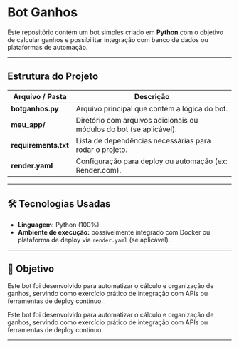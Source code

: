 #  Bot Ganhos

Este repositório contém um bot simples criado em **Python** com o objetivo de calcular ganhos e possibilitar integração com banco de dados ou plataformas de automação.

---

##  Estrutura do Projeto

| Arquivo / Pasta         | Descrição                                      |
|-------------------------|------------------------------------------------|
| **botganhos.py**        | Arquivo principal que contém a lógica do bot.  |
| **meu_app/**            | Diretório com arquivos adicionais ou módulos do bot (se aplicável). |
| **requirements.txt**    | Lista de dependências necessárias para rodar o projeto. |
| **render.yaml**         | Configuração para deploy ou automação (ex: Render.com). |

---

## 🛠 Tecnologias Usadas
- **Linguagem:** Python (100%)  
- **Ambiente de execução:** possivelmente integrado com Docker ou plataforma de deploy via `render.yaml` (se aplicável).

---

## 📝 Objetivo
Este bot foi desenvolvido para automatizar o cálculo e organização de ganhos, servindo como exercício prático de integração com APIs ou ferramentas de deploy contínuo.



Este bot foi desenvolvido para automatizar o cálculo e organização de ganhos, servindo como exercício prático de integração com APIs ou ferramentas de deploy contínuo.

---
